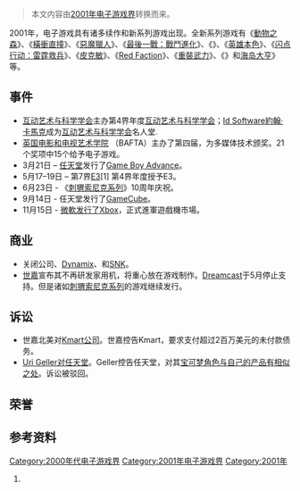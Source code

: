 > 本文内容由[2001年电子游戏界](https://zh.wikipedia.org/wiki/2001年电子游戏界)转换而来。


2001年，电子游戏具有诸多续作和新系列游戏出现。全新系列游戏有《[動物之森](../Page/動物之森_\(遊戲\).md "wikilink")》、《[橫衝直撞](../Page/橫衝直撞.md "wikilink")》、《[惡魔獵人](https://zh.wikipedia.org/wiki/惡魔獵人 "wikilink")》、《[最後一戰：戰鬥進化](../Page/最後一戰：戰鬥進化.md "wikilink")》、《》、《[英雄本色](../Page/英雄本色_\(遊戲\).md "wikilink")》、《[闪点行动：雷霆救兵](../Page/闪点行动：雷霆救兵.md "wikilink")》、《[皮克敏](../Page/皮克敏.md "wikilink")》、《[Red Faction](https://zh.wikipedia.org/wiki/Red_Faction "wikilink")》、《[重裝武力](../Page/重裝武力.md "wikilink")》、《》和[海岛大亨](https://zh.wikipedia.org/wiki/海岛大亨_\(游戏\) "wikilink")》等。

## 事件

  - [互动艺术与科学学会](../Page/互动艺术与科学学会.md "wikilink")主办第4界年度[互动艺术与科学学会](../Page/互动艺术与科学学会.md "wikilink")；[Id Software](../Page/Id_Software.md "wikilink")[約翰·卡馬克](../Page/約翰·卡馬克.md "wikilink")成为[互动艺术与科学学会](../Page/互动艺术与科学学会.md "wikilink")名人堂.
  - [英国电影和电视艺术学院](../Page/英国电影和电视艺术学院.md "wikilink") （BAFTA）主办了第四届，为多媒体技术颁奖。21个奖项中15个给予电子游戏。
  - 3月21日 – [任天堂](../Page/任天堂.md "wikilink")发行了[Game Boy Advance](../Page/Game_Boy_Advance.md "wikilink")。
  - 5月17–19日 – 第7界[E3](https://zh.wikipedia.org/wiki/E3 "wikilink")\[1\] 第4界年度授予E3。
  - 6月23日 - 《[刺猬索尼克系列](../Page/刺猬索尼克系列.md "wikilink")》10周年庆祝。
  - 9月14日 - 任天堂发行了[GameCube](https://zh.wikipedia.org/wiki/GameCube "wikilink")。
  - 11月15日 - [微軟发行了](https://zh.wikipedia.org/wiki/微軟 "wikilink")[Xbox](../Page/Xbox_\(遊戲機\).md "wikilink")，正式進軍遊戲機市場。

## 商业

  - 关闭公司、[Dynamix](../Page/Dynamix.md "wikilink")、和[SNK](../Page/SNK.md "wikilink")。
  - [世嘉](../Page/世嘉.md "wikilink")宣布其不再研发家用机，将重心放在游戏制作。[Dreamcast](../Page/Dreamcast.md "wikilink")于5月停止支持。但是诸如[刺猬索尼克系列](../Page/刺猬索尼克系列.md "wikilink")的游戏继续发行。

## 诉讼

  - 世嘉北美对[Kmart公司](https://zh.wikipedia.org/wiki/Kmart "wikilink")。世嘉控告Kmart，要求支付超过2百万美元的未付款债务。
  - [Uri Geller对任天堂](../Page/尤里·蓋勒.md "wikilink")。Geller控告任天堂，对其[宝可梦角色与自己的产品有相似之处](https://zh.wikipedia.org/wiki/宝可梦 "wikilink")。诉讼被驳回。

## 荣誉

## 参考资料

[Category:2000年代电子游戏界](https://zh.wikipedia.org/wiki/Category:2000年代电子游戏界 "wikilink") [Category:2001年电子游戏界](https://zh.wikipedia.org/wiki/Category:2001年电子游戏界 "wikilink") [Category:2001年](https://zh.wikipedia.org/wiki/Category:2001年 "wikilink")

1.